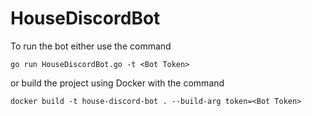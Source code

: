 # HouseDiscordBot

To run the bot either use the command

```
go run HouseDiscordBot.go -t <Bot Token>
```

or build the project using Docker with the command

```
docker build -t house-discord-bot . --build-arg token=<Bot Token>
```
